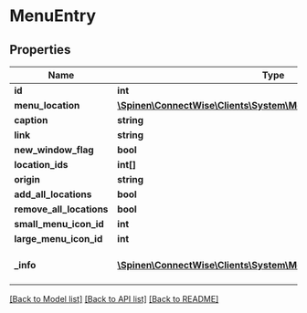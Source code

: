 # MenuEntry

## Properties
Name | Type | Description | Notes
------------ | ------------- | ------------- | -------------
**id** | **int** |  | [optional] 
**menu_location** | [**\Spinen\ConnectWise\Clients\System\Model\MenuLocationReference**](MenuLocationReference.md) |  | 
**caption** | **string** |  | 
**link** | **string** |  | 
**new_window_flag** | **bool** |  | 
**location_ids** | **int[]** |  | [optional] 
**origin** | **string** |  | [optional] 
**add_all_locations** | **bool** |  | [optional] 
**remove_all_locations** | **bool** |  | [optional] 
**small_menu_icon_id** | **int** |  | [optional] 
**large_menu_icon_id** | **int** |  | [optional] 
**_info** | [**\Spinen\ConnectWise\Clients\System\Model\Metadata**](Metadata.md) | Metadata of the entity | [optional] 

[[Back to Model list]](../README.md#documentation-for-models) [[Back to API list]](../README.md#documentation-for-api-endpoints) [[Back to README]](../README.md)


